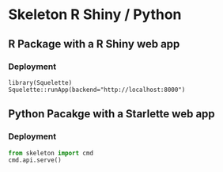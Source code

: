 # Skeleton R Shiny / Python

## R Package with a R Shiny web app

### Deployment

```Rscript
library(Squelette)
Squelette::runApp(backend="http://localhost:8000")
```

## Python Pacakge with a Starlette web app

### Deployment

```python
from skeleton import cmd
cmd.api.serve()
```
